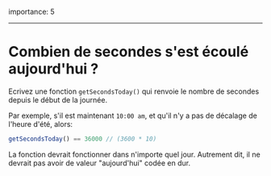 importance: 5

---

# Combien de secondes s'est écoulé aujourd'hui ?

Ecrivez une fonction `getSecondsToday()` qui renvoie le nombre de secondes depuis le début de la journée.

Par exemple, s'il est maintenant `10:00 am`, et qu'il n'y a pas de décalage de l'heure d'été, alors:

```js
getSecondsToday() == 36000 // (3600 * 10)
```

La fonction devrait fonctionner dans n'importe quel jour. Autrement dit, il ne devrait pas avoir de valeur "aujourd'hui" codée en dur.
